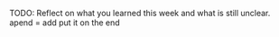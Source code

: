 TODO: Reflect on what you learned this week and what is still unclear.
apend = add put it on the end